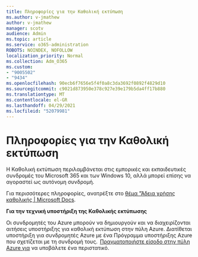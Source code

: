 ```yaml
---
title: Πληροφορίες για την Καθολική εκτύπωση
ms.author: v-jmathew
author: v-jmathew
manager: scotv
audience: Admin
ms.topic: article
ms.service: o365-administration
ROBOTS: NOINDEX, NOFOLLOW
localization_priority: Normal
ms.collection: Adm_O365
ms.custom:
- "9005502"
- "9434"
ms.openlocfilehash: 90ecb6f7656e5f4f0a8c3da3692f0892f4829d10
ms.sourcegitcommit: c9021d873950e378c927e39e179b5da4ff17b880
ms.translationtype: MT
ms.contentlocale: el-GR
ms.lasthandoff: 04/29/2021
ms.locfileid: "52079981"
---
```

# <a name="about-universal-print"></a>Πληροφορίες για την Καθολική εκτύπωση

Η Καθολική εκτύπωση περιλαμβάνεται στις εμπορικές και εκπαιδευτικές συνδρομές του Microsoft 365 και των Windows 10, αλλά μπορεί επίσης να αγοραστεί ως αυτόνομη συνδρομή.

Για περισσότερες πληροφορίες, ανατρέξτε στο [θέμα "Άδεια χρήσης καθολικής | Microsoft Docs](https://docs.microsoft.com/universal-print/fundamentals/universal-print-license).

**Για την τεχνική υποστήριξη της Καθολικής εκτύπωσης**

Οι συνδρομητές του Azure μπορούν να δημιουργούν και να διαχειρίζονται αιτήσεις υποστήριξης για καθολική εκτύπωση στην πύλη Azure. Διατίθεται υποστήριξη για συνδρομητές Azure με ένα Πρόγραμμα υποστήριξης Azure που σχετίζεται με τη συνδρομή τους.  [Πραγματοποιήστε είσοδο στην πύλη Azure για](https://ms.portal.azure.com/#blade/Microsoft_Azure_Support/HelpAndSupportBlade/newsupportrequest) να υποβάλετε ένα περιστατικό.